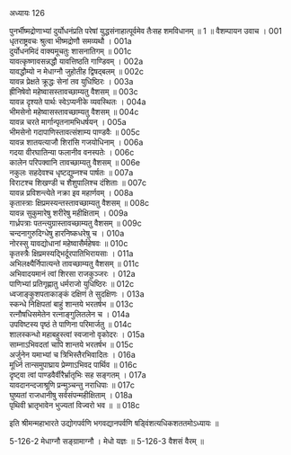 अध्यायः 126

पुनर्भीष्मद्रोणाभ्यां दुर्योधनंप्रति परेषां युद्धसंनाहात्पूर्वमेव तैःसह शमविधानम् ॥ 1 ॥
वैशम्पायन उवाच ।	001    
धृतराष्ट्रवचः श्रुत्वा भीष्मद्रोणौ समव्यथौ ।	001a  
दुर्योधनमिदं वाक्यमूचतुः शासनातिगम् ॥	001c  
यावत्कृष्णावसन्नद्धौ यावत्तिष्ठति गाण्डिवम् ।	002a  
यावद्धौम्यो न मेधाग्नौ जुहोतीह द्विषद्बलम् ॥	002c  
यावन्न प्रेक्षते क्रूद्धः सेनां तव युधिष्ठिरः ।	003a  
ह्रीनिषेवो महेष्वासस्तावच्छाम्यतु वैशसम् ॥	003c  
यावन्न दृश्यते पार्थः स्वेऽप्यनीके व्यवस्थितः ।	004a  
भीमसेनो महेष्वासस्तावच्छाम्यतु वैशसम् ॥	004c  
यावन्न चरते मार्गान्पृतनामभिधर्षयन् ।	005a  
भीमसेनो गदापाणिस्तावत्संशाम्य पाण्डवैः ॥	005c  
यावन्न शातयत्याजौ शिरांसि गजयोधिनाम् ।	006a  
गदया वीरघातिन्या फलानीव वनस्पतेः ।	006c  
कालेन परिपक्वानि तावच्छाम्यतु वैशसम् ॥	006e   
नकुलः सहदेवश्च धृष्टद्युम्नश्च पार्षतः ॥	007a  
विराटश्च शिखण्डी च शैशुपालिश्च दंशिताः ॥	007c  
यावन्न प्रविशन्त्येते नक्रा इव महार्णवम् ।	008a  
कृतास्त्राः क्षिप्रमस्यन्तस्तावच्छाम्यतु वैशसम् ॥	008c  
यावन्न सुकुमारेषु शरीरेषु महीक्षिताम् ।	009a  
गार्ध्रपत्राः पतन्त्युग्रास्तावच्छाम्यतु वैशसम् ॥	009c  
चन्दनागुरुदिग्धेषु हारनिष्कधरेषु च ।	010a  
नोरस्सु यावद्योधानां महेष्वासैर्महेषवः ॥	010c  
कृतस्त्रैः क्षिप्रमस्यद्भिर्दूरपातिभिरायसाः ।	011a  
अभिलक्ष्यैर्निपात्यन्ते तावच्छाम्यतु वैशसम् ॥	011c  
अभिवादयमानं त्वां शिरसा राजकुञ्जरः ।	012a  
पाणिभ्यां प्रतिगृह्णातु धर्मराजो युधिष्ठिरः ॥	012c  
ध्वजाङ्कुशपताकाङ्कं दक्षिणं ते सुदक्षिणः ।	013a  
स्कन्धे निक्षिपतां बाहुं शान्तये भरतर्षभ ॥	013c  
रत्नौषधिसमेतेन रत्नाङ्गुलितलेन च ।	014a  
उपविष्टस्य पृष्ठं ते पाणिना परिमार्जतु ॥	014c  
शालस्कन्धो महाबहुस्त्वां स्वजानो वृकोदरः ।	015a  
साम्नाऽभिवदतां चापि शान्तये भरतर्षभ ॥	015c  
अर्जुनेन यमाभ्यां च त्रिभिस्तैरभिवादितः ।	016a  
मूर्ध्नि तान्समुपाघ्राय प्रेम्णाऽभिवद पार्थिव ॥	016c  
दृष्ट्वा त्वां पाण्डवैर्वीरैर्भ्रातृभिः सह सङ्गतम् ।	017a  
यावदानन्दजाश्रूणि प्रन्मुञ्चन्तु नराधिपाः ॥	017c  
घुष्यतां राजधानीषु सर्वसंपन्महीक्षिताम् ।	018a  
पृथिवी भ्रातृभावेन भुज्यतां विज्वरो भव ॥ ॥	018c  

इति श्रीमन्महाभारते उद्योगपर्वणि भगवद्यानपर्वणि षड्विंशत्यधिकशततमोऽध्यायः ॥

5-126-2 मेधाग्नौ सङ्ग्रामाग्नौ । मेधो यज्ञः ॥ 5-126-3 वैशसं वैरम् ॥
